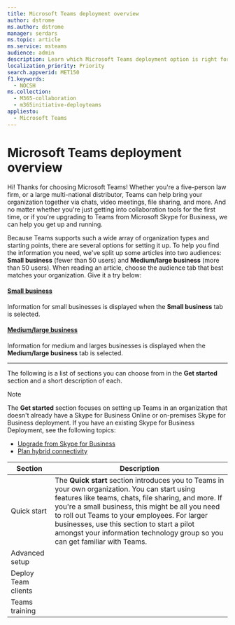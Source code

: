 ```yaml
---
title: Microsoft Teams deployment overview
author: dstrome
ms.author: dstrome
manager: serdars
ms.topic: article
ms.service: msteams
audience: admin
description: Learn which Microsoft Teams deployment option is right for you.
localization_priority: Priority
search.appverid: MET150
f1.keywords:
  - NOCSH
ms.collection: 
  - M365-collaboration
  - m365initiative-deployteams
appliesto: 
  - Microsoft Teams
---
```


# Microsoft Teams deployment overview

Hi! Thanks for choosing Microsoft Teams! Whether you're a five-person law firm, or a large multi-national distributor, Teams can help bring your organization together via chats, video meetings, file sharing, and more. And no matter whether you're just getting into collaboration tools for the first time, or if you're upgrading to Teams from Microsoft Skype for Business, we can help you get up and running.

Because Teams supports such a wide array of organization types and starting points, there are several options for setting it up. To help you find the information you need, we've split up some articles into two audiences: **Small business** (fewer than 50 users) and **Medium/large business** (more than 50 users). When reading an article, choose the audience tab that best matches your organization. Give it a try below:

#### [Small business](#tab/small)

Information for small businesses is displayed when the **Small business** tab is selected.

#### [Medium/large business](#tab/large)

Information for medium and larges businesses is displayed when the **Medium/large business** tab is selected.

---

The following is a list of sections you can choose from in the **Get started** section and a short description of each. 

> [!NOTE]
> The **Get started** section focuses on setting up Teams in an organization that doesn't already have a Skype for Business Online or on-premises Skype for Business deployment. If you have an existing Skype for Business Deployment, see the following topics:
>
> - [Upgrade from Skype for Business](upgrade-start-here.md)
> - [Plan hybrid connectivity](../Skype/SfbHybrid/hybrid/plan-hybrid-connectivity.md)

|Section  |Description  |
|---------|---------|
|Quick start     | The **Quick start** section introduces you to Teams in your own organization. You can start using features like teams, chats, file sharing, and more. If you're a small business, this might be all you need to roll out Teams to your employees. For larger businesses, use this section to start a pilot amongst your information technology group so you can get familiar with Teams.        |
|Advanced setup     |         |
|Deploy Team clients     |         |
|Teams training     |         |

